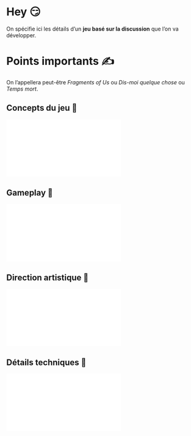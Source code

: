 # Hey 😏

On spécifie ici les détails d’un **jeu basé sur la discussion** que l’on va développer.

# Points importants ✍️

On l’appellera peut-être _Fragments of Us_ ou _Dis-moi quelque chose_ ou _Temps mort_.
## Concepts du jeu 💭

![concept](concept/README.md)

## Gameplay 🎈

![gameplay](gameplay/README.md)

## Direction artistique 🎨

![DA](direction%20artistique/README.md)

## Détails techniques 🎼

![technique](technique/README.md)

